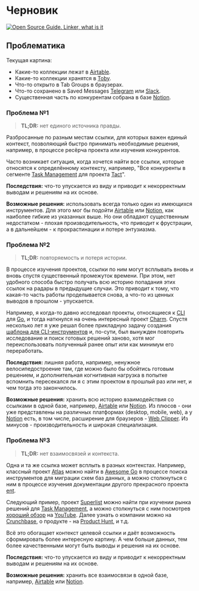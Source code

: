 # Черновик

[![Open Source Guide. Linker, what is it](https://img.youtube.com/vi/_J5DlvUwPUM/0.jpg)](https://youtu.be/_J5DlvUwPUM)

## Проблематика

Текущая картина:

- Какие-то коллекции лежат в [Airtable](https://airtable.com/invite/r/8eOiv4I4).
- Какие-то коллекции хранятся в [Toby](https://www.gettoby.com/).
- Что-то открыто в Tab Groups в браузерах.
- Что-то сохранено в Saved Messages [Telegram](https://telegram.org/) или [Slack](http://slack.com/).
- Существенная часть по конкурентам собрана в базе [Notion](https://affiliate.notion.so/inlqolf5id34).

### Проблема №1

> **TL;DR:** нет единого источника правды.

Разбросанные по разным местам ссылки, для которых важен единый контекст, позволяющий быстро принимать необходимые решения, например, в процессе ресёрча проекта или изучения конкурентов.

Часто возникает ситуация, когда хочется найти все ссылки, которые относятся к определённому контексту, например, "Все конкуренты в сегменте [Task Management](https://en.wikipedia.org/wiki/Task_management) для проекта [Tact](https://tact.run/)".

**Последствия:** что-то упускается из виду и приводит к некорректным выводам и решениям на их основе.

**Возможные решения:** использовать всегда только один из имеющихся инструментов. Для этого мог бы подойти [Airtable](https://airtable.com/invite/r/8eOiv4I4) или [Notion](https://affiliate.notion.so/inlqolf5id34), как наиболее гибкие из указанных выше. Но они обладают существенным недостатком - плохая производительность, что приводит к фрустрации, а в дальнейшем - к прокрастинации и потере энтузиазма.

### Проблема №2

> **TL;DR:** повторяемость и потеря истории.

В процессе изучения проектов, ссылки по ним могут всплывать вновь и вновь спустя существенный промежуток времени. При этом, нет удобного способа быстро получать всю историю попадания этих ссылок на радары в предыдущие случаи. Это приводит к тому, что какая-то часть работы проделывается снова, а что-то из ценных выводов в прошлом - упускается.

Например, я когда-то давно исследовал проекты, относящиеся к [CLI](https://en.wikipedia.org/wiki/Command-line_interface) для [Go](https://go.dev/), и тогда наткнулся на очень интересный проект [Charm](https://charm.sh/). Спустя несколько лет я уже решал более прикладную задачу создания [шаблона для CLI-инструментов](https://github.com/octomation/go-tool) и, по-сути, был вынужден повторить исследование и поиск готовых решений заново, хотя мог переиспользовать полученный ранее опыт или как минимум его переработать.

**Последствия:** лишняя работа, например, ненужное велосипедостроение там, где можно было бы обойтись готовым решением, и дополнительная когнитивная нагрузка в попытке вспомнить пересекался ли я с этим проектом в прошлый раз или нет, и чем тогда это закончилось.

**Возможные решения:** хранить всю историю взаимодействия со ссылками в одной базе, например, [Airtable](https://airtable.com/invite/r/8eOiv4I4) или [Notion](https://affiliate.notion.so/inlqolf5id34). Из плюсов - они уже представлены на различных платформах (desktop, mobile, web), а у [Notion](https://affiliate.notion.so/inlqolf5id34) есть, в том числе, расширение для браузеров - [Web Clipper](https://www.notion.so/web-clipper). Из минусов - производительность и широкая специализация.

### Проблема №3

> **TL;DR:** нет взаимосвязей и контекста.

Одна и та же ссылка может всплыть в разных контекстах. Например, классный проект [Atlas](https://atlasgo.io/) можно найти в [Awesome Go](https://awesome-go.com/) в процессе поиска инструментов для миграции схем баз данных, а можно столкнуться с ним в процессе изучения документации другого прекрасного проекта [ent](https://entgo.io/).

Следующий пример, проект [Superlist](https://www.superlist.com/) можно найти при изучении рынка решений для [Task Management](https://en.wikipedia.org/wiki/Task_management), а можно столкнуться с ним посмотрев [хороший обзор](https://youtu.be/eDmhvxioYRk) на [YouTube](https://www.youtube.com/). Далее узнать о компании можно на [Crunchbase](https://www.crunchbase.com/), о продукте - на [Product Hunt](https://www.producthunt.com/), и т.д.

Всё это обогащает контекст целевой ссылки и даёт возможность сформировать более интересную картину. А чем больше данных, тем более качественными могут быть выводы и решения на их основе.

**Последствия:** что-то упускается из виду и приводит к некорректным выводам и решениям на их основе.

**Возможные решения:** хранить все взаимосвязи в одной базе, например, [Airtable](https://airtable.com/invite/r/8eOiv4I4) или [Notion](https://affiliate.notion.so/inlqolf5id34).

